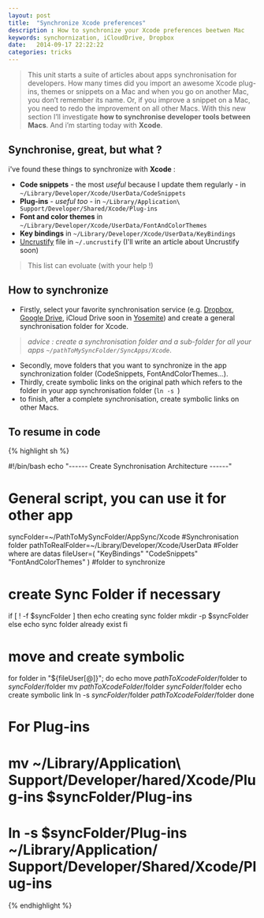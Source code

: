 ```yaml
---
layout: post
title:  "Synchronize Xcode preferences"
description : How to synchronize your Xcode preferences beetwen Mac
keywords: synchornization, iCloudDrive, Dropbox
date:   2014-09-17 22:22:22
categories: tricks
---
```




> This unit starts a suite of articles about  apps synchronisation for developers. How many times did you import an awesome Xcode plug-ins, themes or snippets on a Mac and when you go on another Mac, you don’t remember its name. Or, if you improve a snippet on a Mac, you need to redo the improvement on all other Macs. With this new section I’ll investigate **how to synchronise developer tools between Macs**. And i’m starting today with **Xcode**.

## Synchronise, great, but what ?

i've found these things to synchronize with **Xcode** : 

- **Code snippets** - the most *useful* because I update them regularly - in `~/Library/Developer/Xcode/UserData/CodeSnippets`
- **Plug-ins** - *useful too* - in `~/Library/Application\ Support/Developer/Shared/Xcode/Plug-ins`
- **Font and color themes** in `~/Library/Developer/Xcode/UserData/FontAndColorThemes`
- **Key bindings** in `~/Library/Developer/Xcode/UserData/KeyBindings`
- [Uncrustify](https://github.com/benoitsan/BBUncrustifyPlugin-Xcode) file in `~/.uncrustify` (I'll write an article about Uncrustify soon) 

> This list can evoluate (with your help !)


## How to synchronize 

- Firstly, select your favorite synchronisation service (e.g. [Dropbox](http://www.dropbox.com), [Google Drive](http://drive.google.com), iCloud Drive soon in [Yosemite](https://www.apple.com/osx/preview/)) and create a general synchronisation folder for Xcode. 

> *advice : create a synchronisation folder and a sub-folder for all your apps `~/pathToMySyncFolder/SyncApps/Xcode`*.

- Secondly, move folders that you want to synchronize in the app synchronization folder (CodeSnippets, FontAndColorThemes...).
- Thirdly, create symbolic links on the original path which refers to the folder in your app synchronisation folder (`ln -s `)
- to finish, after a complete synchronisation, create symbolic links on other Macs.

## To resume in code

{% highlight sh %}

#!/bin/bash
echo "------ Create Synchronisation Architecture ------"
# General script, you can use it for other app
syncFolder=~/PathToMySyncFolder/AppSync/Xcode #Synchronisation folder
pathToRealFolder=~/Library/Developer/Xcode/UserData #Folder where are datas
fileUser=( "KeyBindings" "CodeSnippets" "FontAndColorThemes" ) #folder to synchronize

# create Sync Folder if necessary
if [ ! -f $syncFolder ]
then
	echo creating sync folder
	mkdir -p $syncFolder
else
	echo sync folder already exist
fi

# move and create symbolic
for folder in "${fileUser[@]}"; do
	echo move $pathToXcodeFolder/$folder to $syncFolder/$folder
	mv $pathToXcodeFolder/$folder $syncFolder/$folder
	echo create symbolic link 
	ln -s $syncFolder/$folder $pathToXcodeFolder/$folder 
done

# For Plug-ins
# mv ~/Library/Application\ Support/Developer/hared/Xcode/Plug-ins $syncFolder/Plug-ins
# ln -s $syncFolder/Plug-ins ~/Library/Application/ Support/Developer/Shared/Xcode/Plug-ins

{% endhighlight %}

	
